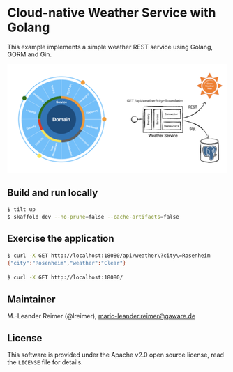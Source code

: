 # Cloud-native Weather Service with Golang

This example implements a simple weather REST service using Golang, GORM and Gin.

![Weather Service Architecture](architecture.png)

## Build and run locally

```bash
$ tilt up
$ skaffold dev --no-prune=false --cache-artifacts=false
```

## Exercise the application

```bash
$ curl -X GET http://localhost:18080/api/weather\?city\=Rosenheim
{"city":"Rosenheim","weather":"Clear"}

$ curl -X GET http://localhost:18080/
```

## Maintainer

M.-Leander Reimer (@lreimer), <mario-leander.reimer@qaware.de>

## License

This software is provided under the Apache v2.0 open source license, read the `LICENSE`
file for details.
